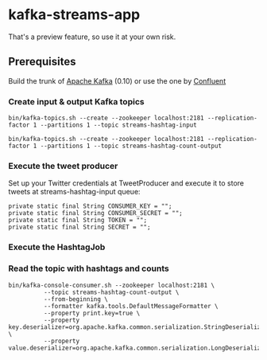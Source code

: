 kafka-streams-app
=================

That's a preview feature, so use it at your own risk.

## Prerequisites
Build the trunk of [Apache Kafka](https://github.com/apache/kafka) (0.10)
or use the one by [Confluent](http://www.confluent.io/developer#streamspreview)

### Create input & output Kafka topics
```
bin/kafka-topics.sh --create --zookeeper localhost:2181 --replication-factor 1 --partitions 1 --topic streams-hashtag-input

bin/kafka-topics.sh --create --zookeeper localhost:2181 --replication-factor 1 --partitions 1 --topic streams-hashtag-count-output
```

### Execute the tweet producer 
Set up your Twitter credentials at TweetProducer and execute it to store tweets at streams-hashtag-input queue:
```
private static final String CONSUMER_KEY = "";
private static final String CONSUMER_SECRET = "";
private static final String TOKEN = "";
private static final String SECRET = "";
```
### Execute the HashtagJob


### Read the topic with hashtags and counts
```
bin/kafka-console-consumer.sh --zookeeper localhost:2181 \
          --topic streams-hashtag-count-output \
          --from-beginning \
          --formatter kafka.tools.DefaultMessageFormatter \
          --property print.key=true \
          --property key.deserializer=org.apache.kafka.common.serialization.StringDeserializer \
          --property value.deserializer=org.apache.kafka.common.serialization.LongDeserializer
```          
